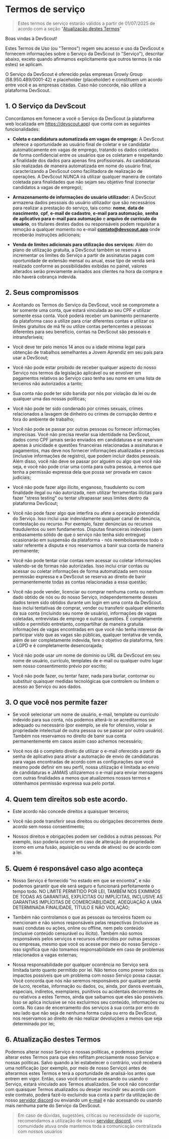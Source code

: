 # Termos de serviço

> Estes termos de serviço estarão válidos a partir de 01/07/2025 de acordo com a seção "[Atualização destes Termos](#6-atualização-destes-termos)"

Boas vindas à DevScout!

Estes Termos de Uso (ou "Termos") regem seu acesso e uso da DevScout e fornecem informações sobre o Serviço da DevScout (o "Serviço"), descritar abaixo, exceto quando afirmamos explicitamente que outros termos (e não estes) se aplicam.

O Serviço da DevScout é oferecido pelas empresas Growly Group (58.950.489/0001-42) e placeholder (placeholder) e constituem um acordo entre você e as empresas citadas. Caso não concorde, não utilize a plataforma DevScout.

## 1. O Serviço da DevScout

Concordamos em fornecer a você o Serviço da DevScout (a plataforma web localizada em https://devscout.app) que conta com as seguintes funcionalidades:

- **Coleta e candidatura automatizada em vagas de emprego:** A DevScout oferece a oportunidade ao usuário final de coletar e se candidatar automaticamente em vagas de emprego, tratando os dados coletados de forma confidencial entre os usuários que os coletaram e respeitando a finalidade dos dados para apenas fins profissionais. As candidaturas são realizadas de maneira automatizada em nome do usuário final, caracterizando a DevScout como facilitadora de realização de operações. A DevScout NUNCA irá utilizar qualquer maneira de contato coletada para finalidades que não sejam seu objetivo final (conectar candidatos a vagas de emprego);

- **Armazenamento de informações do usuário utilizador:** A DevScout armazena dados pessoais do usuário utilizador que são necessários para realizar a prestação do serviço, tais como: **nome**, **data de nascimento**, **cpf**, **e-mail de cadastro**, **e-mail para automação**, **senha de aplicativo para e-mail para automação** e **arquivo de currículo do usuário**, os titulares destes dados ou responsáveis podem requisitar a remoção a qualquer momento no e-mail **contato@devscout.app** onde receberão instruções adicionais;

- **Venda de limites adicionais para utilização dos serviços:** Além do plano de utilização gratuita, a DevScout também se reserva a incrementar os limites do Serviço a partir de assinaturas pagas com oportunidade de extensão mensal ou anual, esse tipo de venda será realizado conforme as possibilidades exibidas no painel, valores alterados serão previamente avisados aos clientes na hora da compra e não haverá cobrança indevida.

## 2. Seus compromissos

- Aceitando os Termos do Serviço da DevScout, você se compromete a ter somente uma conta, que estará vinculada ao seu CPF e utilizar somente essa conta. Você poderá receber um banimento permanente da plataforma caso a utilize para criar diferentes contas e utilizar os limites gratuitos de má fé ou utilize contas pertencentes a pessoas diferentes para seu benefício, contas na DevScout são pessoais e intransferíveis;

- Você deve ter pelo menos 14 anos ou a idade mínima legal para obtenção de trabalhos semelhantes a Jovem Aprendiz em seu país para usar a DevScout;

- Você não pode estar proibido de receber qualquer aspecto do nosso Serviço nos termos da legislação aplicável ou se envolver em pagamentos relativos ao Serviço caso tenha seu nome em uma lista de terceiros não autorizados a tanto;

- Sua conta não pode ter sido banida por nós por violação da lei ou de qualquer uma das nossas políticas;

- Você não pode ter sido condenado por crimes sexuais, crimes relacionados a lavagem de dinheiro ou crimes de corrupção dentro e fora do ambiente de trabalho;

- Você não pode se passar por outras pessoas ou fornecer informações imprecisas. Você não precisa revelar sua identidade na DevScout, dados como CPF jamais serão enviados em candidaturas e se reservam apenas à unicidade e questões financeiras relacionadas a assinaturas e pagamentos, mas deve nos fornecer informações atualizadas e precisas (inclusive informações de registro), que podem incluir dados pessoais. Além disso, você não deve se passar por alguém ou algo que você não seja, e você não pode criar uma conta para outra pessoa, a menos que tenha a permissão expressa dela que possa ser provada em casos judiciais;

- Você não pode fazer algo ilícito, enganoso, fraudulento ou com finalidade ilegal ou não autorizada, nem utilizar ferramentas ilícitas para fazer "stress testing" ou tentar ultrapassar seus limites dentro da plataforma DevScout;

- Você não pode fazer algo que interfira ou afete a operação pretendida do Serviço. Isso inclui usar indevidamente qualquer canal de denúncia, contestação ou recurso. Por exemplo, fazer denúncias ou recursos fraudulentos ou sem fundamentos. Disputas financeiras indevidas (sem embasamento sólido de que o serviço não tenha sido entregue) ocasionarão em suspensão da plataforma - nós reembolsaremos todo o valor referente a disputa e nos reservamos a banir sua conta de maneira permanente;

- Você não pode tentar criar contas nem acessar ou coletar informações valendo-se de formas não autorizadas. Isso inclui criar contas ou acessar ou coletar informações de forma automatizada sem nossa permissão expressa e a DevScout se reserva ao direito de banir permanentemente todas as contas relacionadas a essa questão;

- Você não pode vender, licenciar ou comprar nenhuma conta ou nenhum dado obtido de nós ou do nosso Serviço, independentemente desses dados terem sido obtidos durante um login em uma conta da DevScout. Isso inclui tentativas de comprar, vender ou transferir qualquer elemento da sua conta (incluindo seu nome de usuário), informações de vagas coletadas, entrevistas de emprego e outras questões. É completamente válido e permitido entretanto, compartilhar de maneira gratuita informações de vagas encontradas em que você não tenha interesse de participar visto que as vagas são públicas, qualquer tentativa de venda, além de ser completamente indevida, fere o objetivo da plataforma, fere a LGPD e é completamente desencorajada;

- Você não pode usar um nome de domínio ou URL da DevScout em seu nome de usuário, currículo, templates de e-mail ou qualquer outro lugar sem nosso consentimento prévio por escrito;

- Você não pode fazer, ou tentar fazer, nada para burlar, contornar ou substituir quaisquer medidas tecnológicas que controlem ou limitem o acesso ao Serviço ou aos dados.

## 3. O que você nos permite fazer

- Se você selecionar um nome de usuário, e-mail, template ou currículo indevido para sua conta, nós podemos alterá-lo se acreditarmos ser adequado ou necessário (por exemplo, se ele for ofensivo, violar a propriedade intelectual de outra pessoa ou se passar por outro usuário). Também nos reservamos no direito de banir sua conta permanentemente em casos assim caso achemos necessário;

- Você nos dá o completo direito de utilizar o e-mail oferecido a partir da senha de aplicativo para ativar a automação de envio de candidaturas para vagas encontradas de acordo com as configurações que você mesmo pode definir em seu perfil, nossa utilização é limitada ao envio de candidaturas e JAMAIS utilizaremos o e-mail para enviar mensagens com outras finalidades a menos que atualizemos nossos termos e obtenhamos permissão expressa sua pelo portal.

## 4. Quem tem direitos sob este acordo.

- Este acordo não concede direitos a quaisquer terceiros;

- Você não pode transferir seus direitos ou obrigações decorrentes deste acordo sem nosso consentimento;

- Nossos direitos e obrigações podem ser cedidos a outras pessoas. Por exemplo, isso poderia ocorrer em caso de alteração de propriedade (como em uma fusão, aquisição ou venda de ativos) ou de acordo com a lei.

## 5. Quem é responsável caso algo aconteça

- Nosso Serviço é fornecido “no estado em que se encontra”, e não podemos garantir que ele será seguro e funcionará perfeitamente o tempo todo. NO LIMITE PERMITIDO POR LEI, TAMBÉM NOS EXIMIMOS DE TODAS AS GARANTIAS, EXPLÍCITAS OU IMPLÍCITAS, INCLUSIVE AS GARANTIAS IMPLÍCITAS DE COMERCIABILIDADE, ADEQUAÇÃO A UMA DETERMINADA FINALIDADE, TÍTULO E NÃO VIOLAÇÃO;

- Também não controlamos o que as pessoas ou terceiros fazem ou mencionam e não somos responsáveis pelas respectivas (inclusive as suas) condutas ou ações, online ou offline, nem pelo conteúdo (inclusive conteúdo censurável ou ilícito). Também não somos responsáveis pelos serviços e recursos oferecidos por outras pessoas ou empresas, mesmo que você os acesse por meio do nosso Serviço - isso significa que não tomamos responsabilidade em caso de problemas relacionados a vagas externas;

- Nossa responsabilidade por qualquer ocorrência no Serviço será limitada tanto quanto permitido por lei. Não temos como prever todos os impactos possíveis que um problema com nosso Serviço possa causar. Você concorda que nós não seremos responsáveis por qualquer perda de lucro, receitas, informação ou dados, ou, ainda, por danos eventuais, especiais, indiretos, exemplares, punitivos ou acidentais decorrentes de ou relativos a estes Termos, ainda que saibamos que eles são possíveis. Isso se aplica inclusive se nós excluirmos seu conteúdo, informações ou conta. No caso de encerramento dos serviços à sua conta por erro do seu lado que não seja de nenhuma forma culpa ou erro da DevScout, nos reservamos ao direito de não realizar devoluções a menos que seja determinado por lei;

## 6. Atualização destes Termos

Podemos alterar nosso Serviço e nossas políticas, e podemos precisar alterar estes Termos para que eles reflitam precisamente nosso Serviço e nossas políticas. Salvo quando a lei estabelecer o contrário, você receberá uma notificação (por exemplo, por meio de nosso Serviço) antes de alterarmos estes Termos e terá a oportunidade de analisá-los antes que entrem em vigor. Então, caso você continue acessando ou usando o Serviço, estará vinculado aos Termos atualizados. Se você não concordar com quaisquer Termos atualizados ou desejar rescindir seu acordo com este contrato, poderá fazê-lo excluindo sua conta a partir da utilização de nosso [servidor discord](https://discord.gg/c8KSbPYcM2) ou enviando um [e-mail](mailto:contato@devscout.app) e não acessando ou usando mais nenhuma parte do Serviço da DevScout.

> Em caso de dúvidas, sugestões, críticas ou necessidade de suporte, recomendamos a utilização de nosso [servidor discord](https://discord.gg/c8KSbPYcM2), uma comunidade atuva onde mantemos toda a comunicação centralizada com nossos usuários
